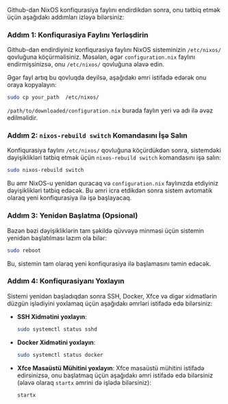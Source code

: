 Github-dan NixOS konfiqurasiya faylını endirdikdən sonra, onu tətbiq etmək üçün aşağıdakı addımları izləyə bilərsiniz:

### Addım 1: Konfiqurasiya Faylını Yerləşdirin
Github-dan endirdiyiniz konfiqurasiya faylını NixOS sisteminizin `/etc/nixos/` qovluğuna köçürməlisiniz. Məsələn, əgər `configuration.nix` faylını endirmişsinizsə, onu `/etc/nixos/` qovluğuna əlavə edin.

Əgər fayl artıq bu qovluqda deyilsə, aşağıdakı əmri istifadə edərək onu oraya kopyalayın:

```bash
sudo cp your_path  /etc/nixos/
```

`/path/to/downloaded/configuration.nix` burada faylın yeri və adı ilə əvəz edilməlidir.

### Addım 2: `nixos-rebuild switch` Komandasını İşə Salın
Konfiqurasiya faylını `/etc/nixos/` qovluğuna köçürdükdən sonra, sistemdəki dəyişiklikləri tətbiq etmək üçün `nixos-rebuild switch` komandasını işə salın:

```bash
sudo nixos-rebuild switch
```

Bu əmr NixOS-u yenidən quracaq və `configuration.nix` faylınızda etdiyiniz dəyişiklikləri tətbiq edəcək. Bu əmri icra etdikdən sonra sistem avtomatik olaraq yeni konfiqurasiya ilə işə başlayacaq.

### Addım 3: Yenidən Başlatma (Opsional)
Bəzən bəzi dəyişikliklərin tam şəkildə qüvvəyə minməsi üçün sistemin yenidən başlatılması lazım ola bilər:

```bash
sudo reboot
```

Bu, sistemin tam olaraq yeni konfiqurasiya ilə başlamasını təmin edəcək.

### Addım 4: Konfiqurasiyanı Yoxlayın
Sistemi yenidən başladıqdan sonra SSH, Docker, Xfce və digər xidmətlərin düzgün işlədiyini yoxlamaq üçün aşağıdakı əmrləri istifadə edə bilərsiniz:

- **SSH Xidmətini yoxlayın**:
  ```bash
  sudo systemctl status sshd
  ```
  
- **Docker Xidmətini yoxlayın**:
  ```bash
  sudo systemctl status docker
  ```

- **Xfce Masaüstü Mühitini yoxlayın**:
  Xfce masaüstü mühitini istifadə edirsinizsə, onu başlatmaq üçün aşağıdakı əmri istifadə edə bilərsiniz (əlavə olaraq `startx` əmrini də işlədə bilərsiniz):

  ```bash
  startx
  ```

